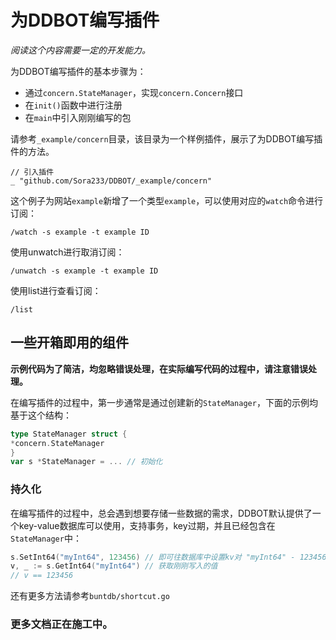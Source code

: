# 为DDBOT编写插件

*阅读这个内容需要一定的开发能力。*

为DDBOT编写插件的基本步骤为：

- 通过`concern.StateManager`，实现`concern.Concern`接口
- 在`init()`函数中进行注册
- 在`main`中引入刚刚编写的包

请参考`_example/concern`目录，该目录为一个样例插件，展示了为DDBOT编写插件的方法。

```golang
// 引入插件
_ "github.com/Sora233/DDBOT/_example/concern"
```

这个例子为网站`example`新增了一个类型`example`，可以使用对应的`watch`命令进行订阅：

```
/watch -s example -t example ID
```

使用unwatch进行取消订阅：

```
/unwatch -s example -t example ID
```

使用list进行查看订阅：

```
/list
```

## 一些开箱即用的组件

**示例代码为了简洁，均忽略错误处理，在实际编写代码的过程中，请注意错误处理。**

在编写插件的过程中，第一步通常是通过创建新的`StateManager`，下面的示例均基于这个结构：

```go
type StateManager struct {
*concern.StateManager
}
var s *StateManager = ... // 初始化
```

### 持久化

在编写插件的过程中，总会遇到想要存储一些数据的需求，DDBOT默认提供了一个key-value数据库可以使用，支持事务，key过期，并且已经包含在`StateManager`中：

```go
s.SetInt64("myInt64", 123456) // 即可往数据库中设置kv对 "myInt64" - 123456 
v, _ := s.GetInt64("myInt64") // 获取刚刚写入的值
// v == 123456
```

还有更多方法请参考`buntdb/shortcut.go`

### 更多文档正在施工中。